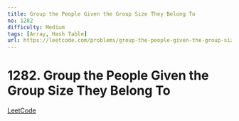 ```yaml
---
title: Group the People Given the Group Size They Belong To
no: 1282
difficulty: Medium
tags: [Array, Hash Table]
url: https://leetcode.com/problems/group-the-people-given-the-group-size-they-belong-to/
---
```


# 1282. Group the People Given the Group Size They Belong To

[LeetCode](https://leetcode.com/problems/group-the-people-given-the-group-size-they-belong-to/)

